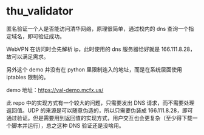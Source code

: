 # thu_validator
匿名验证一个人是否能访问清华网络，原理很简单，通过校内的 dns 查询一个指定域名，即可验证成功。

WebVPN 在访问时会先解析 ip，此时使用的 dns 服务器恰好就是 166.111.8.28，故可以满足需求。

另外这个 demo 并没有在 python 里限制连入的地址，而是在系统层面使用 iptables 限制的。

demo 地址：https://val-demo.mcfx.us/

此 repo 中的实现方式有一个较大的问题，只需要发出 DNS 请求，而不需要处理返回值。UDP 的来源是可以随意伪造的，所以只需要伪装成 166.111.8.28，即可通过验证。但是需要用到返回值的实现方式，用户交互也会更复杂（至少得下载一个脚本并运行），总之这种 DNS 验证还是没啥用。
